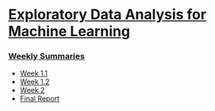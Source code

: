 # [Exploratory Data Analysis for Machine Learning](https://www.coursera.org/learn/ibm-exploratory-data-analysis-for-machine-learning)

### [Weekly Summaries](https://drive.google.com/drive/folders/131w_a4YSvbHf3H2mY1lxxDj_UX8Qyd0S?usp=sharing)

- [Week 1.1](https://drive.google.com/file/d/1UfeLCMqzHP10fEhOpv1wAVcClFBSvxkK/view?usp=sharing)
- [Week 1.2](https://drive.google.com/file/d/1FpX07heL_4eqgFXkKLYvpGTkU2xw74Jf/view?usp=sharing)
- [Week 2](https://drive.google.com/file/d/13sPrmEzk7N3r2kA5MRENJJG8rjr3E_jP/view?usp=sharing)
- [Final Report](https://drive.google.com/file/d/1G8X30Q2_BUzHR-mysMtXVLKmMCldDGWk/view?usp=sharing)
